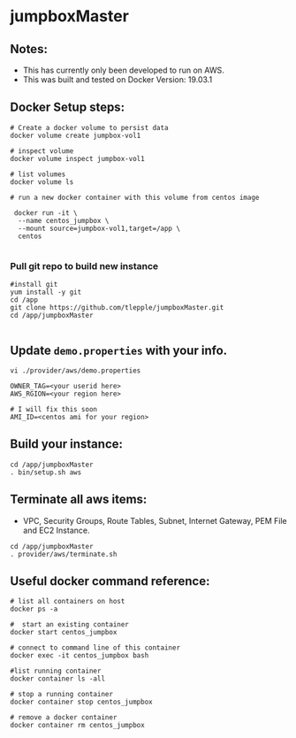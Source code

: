 # jumpboxMaster

## Notes:
*  This has currently only been developed to run on AWS.
*  This was built and tested on Docker Version: 19.03.1  

##  Docker Setup steps:
```
# Create a docker volume to persist data
docker volume create jumpbox-vol1

# inspect volume
docker volume inspect jumpbox-vol1

# list volumes
docker volume ls

# run a new docker container with this volume from centos image

 docker run -it \
  --name centos_jumpbox \
  --mount source=jumpbox-vol1,target=/app \
  centos
  
```

### Pull git repo to build new instance

```
#install git
yum install -y git
cd /app
git clone https://github.com/tlepple/jumpboxMaster.git
cd /app/jumpboxMaster


```

##  Update `demo.properties` with your info.

```
vi ./provider/aws/demo.properties

OWNER_TAG=<your userid here>
AWS_RGION=<your region here>

# I will fix this soon
AMI_ID=<centos ami for your region>
```

##  Build your instance:

```
cd /app/jumpboxMaster
. bin/setup.sh aws
```

##  Terminate all aws items: 
* VPC, Security Groups, Route Tables, Subnet, Internet Gateway, PEM File and EC2 Instance.

```
cd /app/jumpboxMaster
. provider/aws/terminate.sh
```

##  Useful docker command reference:

```
# list all containers on host
docker ps -a

#  start an existing container
docker start centos_jumpbox

# connect to command line of this container
docker exec -it centos_jumpbox bash

#list running container
docker container ls -all

# stop a running container
docker container stop centos_jumpbox

# remove a docker container
docker container rm centos_jumpbox

```
